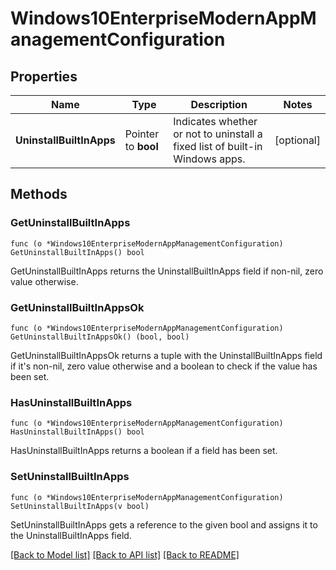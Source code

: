 # Windows10EnterpriseModernAppManagementConfiguration

## Properties

Name | Type | Description | Notes
------------ | ------------- | ------------- | -------------
**UninstallBuiltInApps** | Pointer to **bool** | Indicates whether or not to uninstall a fixed list of built-in Windows apps. | [optional] 

## Methods

### GetUninstallBuiltInApps

`func (o *Windows10EnterpriseModernAppManagementConfiguration) GetUninstallBuiltInApps() bool`

GetUninstallBuiltInApps returns the UninstallBuiltInApps field if non-nil, zero value otherwise.

### GetUninstallBuiltInAppsOk

`func (o *Windows10EnterpriseModernAppManagementConfiguration) GetUninstallBuiltInAppsOk() (bool, bool)`

GetUninstallBuiltInAppsOk returns a tuple with the UninstallBuiltInApps field if it's non-nil, zero value otherwise
and a boolean to check if the value has been set.

### HasUninstallBuiltInApps

`func (o *Windows10EnterpriseModernAppManagementConfiguration) HasUninstallBuiltInApps() bool`

HasUninstallBuiltInApps returns a boolean if a field has been set.

### SetUninstallBuiltInApps

`func (o *Windows10EnterpriseModernAppManagementConfiguration) SetUninstallBuiltInApps(v bool)`

SetUninstallBuiltInApps gets a reference to the given bool and assigns it to the UninstallBuiltInApps field.


[[Back to Model list]](../README.md#documentation-for-models) [[Back to API list]](../README.md#documentation-for-api-endpoints) [[Back to README]](../README.md)


